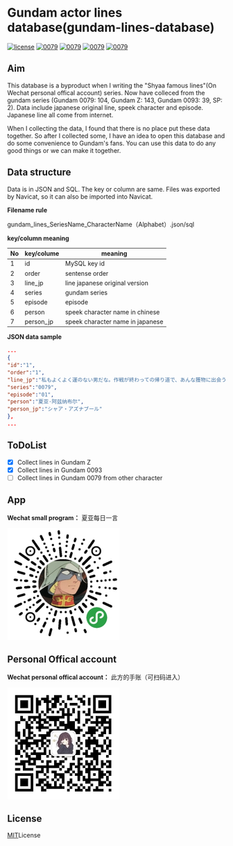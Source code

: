 # Gundam actor lines database(gundam-lines-database)

[![license](https://img.shields.io/github/license/mashape/apistatus.svg?style=flat-square)]()
[![0079](https://img.shields.io/badge/0079-104-blue.svg?style=flat-square)]()
[![0079](https://img.shields.io/badge/Z-143-blue.svg?style=flat-square)]()
[![0079](https://img.shields.io/badge/0093-39-blue.svg?style=flat-square)]()
[![0079](https://img.shields.io/badge/sp-2-blue.svg?style=flat-square)]()

## Aim
This database is a byproduct when I writing the "Shyaa famous lines"(On Wechat personal offical account) series. Now have colleced from the gundam series (Gundam 0079: 104, Gundam Z: 143, Gundam 0093: 39, SP: 2). Data include japanese original line, speek character and episode. Japanese line all come from internet.

When I collecting the data, I found that there is no place put these data together. So after I collected some, I have an idea to open this database and do some convenience to Gundam's fans. You can use this data to do any good things or we can make it together.

## Data structure
Data is in JSON and SQL. The key or column are same. Files was exported by Navicat, so it can also be imported into Navicat.

**Filename rule**

gundam_lines_SeriesName_CharacterName（Alphabet）.json/sql

**key/column meaning**

No | key/colume | meaning
---- | ----- | ---- 
1 | id | MySQL key id 
2 | order | sentense order
3 | line_jp | line japanese original version
4 | series | gundam series
5 | episode | episode
6 | person | speek character name in chinese
7 | person_jp | speek character name in japanese

**JSON data sample**
```json
...
{
"﻿id":"1",
"order":"1",
"line_jp":"私もよくよく運のない男だな。作戦が終わっての帰り道で、あんな獲物に出会うなどとは",
"series":"0079",
"episode":"01",
"person":"夏亚·阿兹纳布尔",
"person_jp":"シャア・アズナブール"
},
...
```

## ToDoList
- [x] Collect lines in Gundam Z 
- [x] Collect lines in Gundam 0093
- [ ] Collect lines in Gundam 0079 from other character

## App
**Wechat small program：** 夏亚每日一言

![](./img/gundam-line-weapp.jpg)

## Personal Offical account
**Wechat personal offical account：** 此方的手账（可扫码进入）

![](./img/qrcode.jpg)

## License
[MIT](./LICENSE)License
